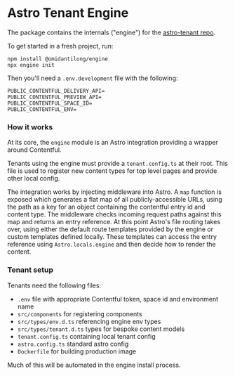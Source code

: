 # Astro Tenant Engine

The package contains the internals ("engine") for the [astro-tenant repo](https://github.com/omidantilong/astro-tenant).

To get started in a fresh project, run:

```
npm install @omidantilong/engine
npx engine init
```

Then you'll need a `.env.development` file with the following:

```
PUBLIC_CONTENTFUL_DELIVERY_API=
PUBLIC_CONTENTFUL_PREVIEW_API=
PUBLIC_CONTENTFUL_SPACE_ID=
PUBLIC_CONTENTFUL_ENV=
```

### How it works

At its core, the `engine` module is an Astro integration providing a wrapper around Contentful.

Tenants using the engine must provide a `tenant.config.ts` at their root. This file is used to register new content types for top level pages and provide other local config.

The integration works by injecting middleware into Astro. A `map` function is exposed which generates a flat map of all publicly-accessible URLs, using the path as a key for an object containing the contentful entry id and content type. The middleware checks incoming request paths against this map and returns an entry reference. At this point Astro's file routing takes over, using either the default route templates provided by the engine or custom templates defined locally. These templates can access the entry reference using `Astro.locals.engine` and then decide how to render the content.

### Tenant setup

Tenants need the following files:

- `.env` file with appropriate Contentful token, space id and environment name
- `src/components` for registering components
- `src/types/env.d.ts` referencing engine env types
- `src/types/tenant.d.ts` types for bespoke content models
- `tenant.config.ts` containing local tenant config
- `astro.config.ts` standard astro config
- `Dockerfile` for building production image

Much of this will be automated in the engine install process.
